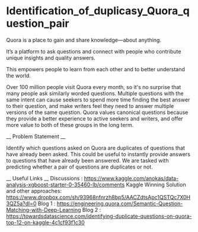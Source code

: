 # Identification_of_duplicasy_Quora_question_pair
Quora is a place to gain and share knowledge—about anything. 

It’s a platform to ask questions and connect with people who contribute unique insights and quality answers. 

This empowers people to learn from each other and to better understand the world.

Over 100 million people visit Quora every month, so it's no surprise that many people ask 
similarly worded questions. Multiple questions with the same intent can cause seekers to spend 
more time finding the best answer to their question, and make writers feel they need to answer
multiple versions of the same question. Quora values canonical questions because they provide a 
better experience to active seekers and writers, and offer more value to both of these groups in the long term.

__ Problem Statement __

Identify which questions asked on Quora are duplicates of questions that have already been asked.
This could be useful to instantly provide answers to questions that have already been answered.
We are tasked with predicting whether a pair of questions are duplicates or not.

__ Useful Links __
Discussions : https://www.kaggle.com/anokas/data-analysis-xgboost-starter-0-35460-lb/comments
Kaggle Winning Solution and other approaches: https://www.dropbox.com/sh/93968nfnrzh8bp5/AACZdtsApc1QSTQc7X0H3QZ5a?dl=0
Blog 1 : https://engineering.quora.com/Semantic-Question-Matching-with-Deep-Learning
Blog 2 : https://towardsdatascience.com/identifying-duplicate-questions-on-quora-top-12-on-kaggle-4c1cf93f1c30
